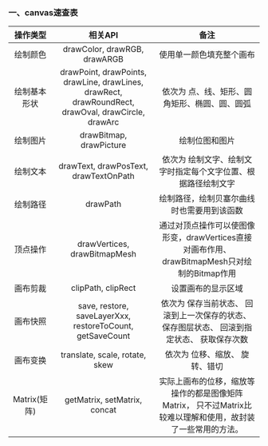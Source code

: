 ### 一、canvas速查表
|操作类型|	相关API|	备注|
|:---:|:---:|:---:|
|绘制颜色|	drawColor, drawRGB, drawARGB|	使用单一颜色填充整个画布|
|绘制基本形状|	drawPoint, drawPoints, drawLine, drawLines, drawRect, drawRoundRect, drawOval, drawCircle, drawArc|	依次为 点、线、矩形、圆角矩形、椭圆、圆、圆弧|
|绘制图片|	drawBitmap, drawPicture	|绘制位图和图片|
|绘制文本|	drawText, drawPosText, drawTextOnPath|	依次为 绘制文字、绘制文字时指定每个文字位置、根据路径绘制文字|
|绘制路径|	drawPath|	绘制路径，绘制贝塞尔曲线时也需要用到该函数|
|顶点操作|	drawVertices, drawBitmapMesh|	通过对顶点操作可以使图像形变，drawVertices直接对画布作用、 drawBitmapMesh只对绘制的Bitmap作用|
|画布剪裁|	clipPath, clipRect|	设置画布的显示区域|
|画布快照|	save, restore, saveLayerXxx, restoreToCount, getSaveCount|	依次为 保存当前状态、 回滚到上一次保存的状态、 保存图层状态、 回滚到指定状态、 获取保存次数|
|画布变换|	translate, scale, rotate, skew	|依次为 位移、缩放、 旋转、错切|
Matrix(矩阵)	|getMatrix, setMatrix, concat|	实际上画布的位移，缩放等操作的都是图像矩阵Matrix， 只不过Matrix比较难以理解和使用，故封装了一些常用的方法。|
